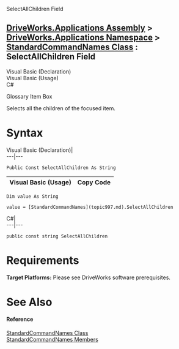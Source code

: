 SelectAllChildren Field   
  
[DriveWorks.Applications Assembly](topic13.md) > [DriveWorks.Applications Namespace](topic16.md) > [StandardCommandNames Class](topic997.md) : SelectAllChildren Field  
---  
  
Visual Basic (Declaration)    
Visual Basic (Usage)    
C# 

Glossary Item Box

Selects all the children of the focused item. 

# Syntax

Visual Basic (Declaration)|   
---|---  
      
    
    Public Const SelectAllChildren As String  
  
Visual Basic (Usage)| Copy Code  
---|---  
      
    
    Dim value As String
     
    value = [StandardCommandNames](topic997.md).SelectAllChildren  
  
C#|   
---|---  
      
    
    public const string SelectAllChildren  
  
# Requirements

**Target Platforms:** Please see DriveWorks software prerequisites.

# See Also

#### Reference

[StandardCommandNames Class](topic997.md)   
[StandardCommandNames Members](topic998.md)


